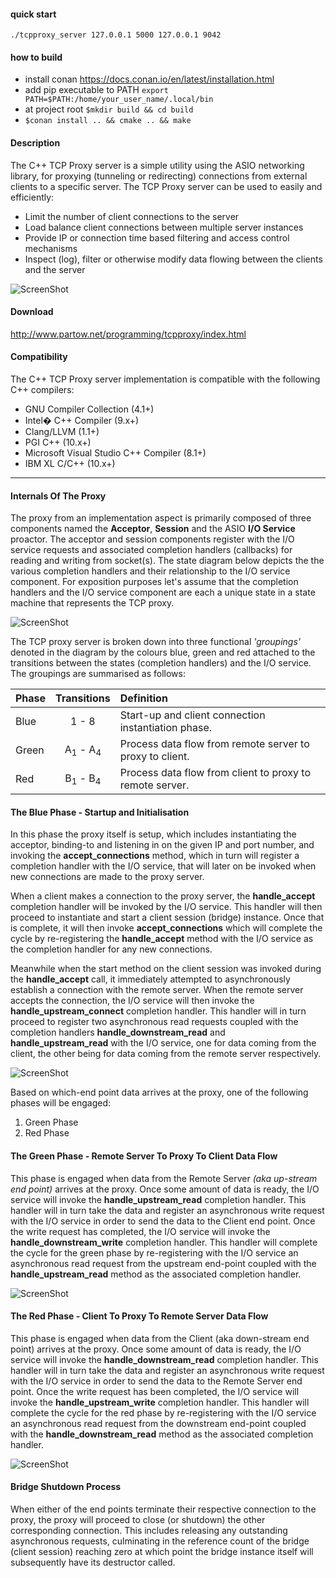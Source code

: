 #### quick start
```
./tcpproxy_server 127.0.0.1 5000 127.0.0.1 9042
```

#### how to build 
- install conan https://docs.conan.io/en/latest/installation.html
- add pip executable to PATH `export PATH=$PATH:/home/your_user_name/.local/bin`
- at project root `$mkdir build && cd build`
- `$conan install .. && cmake .. && make`

#### Description
The C++ TCP Proxy server is a simple utility using the ASIO networking library,
for proxying (tunneling or redirecting) connections from external clients to a
specific server. The TCP Proxy server can be used to easily and efficiently:

+ Limit the number of client connections to the server
+ Load balance client connections between multiple server instances
+ Provide IP or connection time based filtering and access control mechanisms
+ Inspect (log), filter or otherwise modify data flowing between the clients and the server


![ScreenShot](http://www.partow.net/images/tcpproxy_server_diagram.png?raw=true "TCP Proxy Server Diagram - Copyright Arash Partow")


#### Download
http://www.partow.net/programming/tcpproxy/index.html


#### Compatibility
The C++ TCP Proxy server implementation is compatible with the following C++
compilers:

* GNU Compiler Collection (4.1+)
* Intel� C++ Compiler (9.x+)
* Clang/LLVM (1.1+)
* PGI C++ (10.x+)
* Microsoft Visual Studio C++ Compiler (8.1+)
* IBM XL C/C++ (10.x+)


----


#### Internals Of The Proxy
The proxy from an implementation aspect is primarily composed of three
components named the **Acceptor**, **Session** and the ASIO **I/O Service**
proactor. The acceptor and session components register with the I/O service
requests and associated completion handlers (callbacks) for reading and writing
from socket(s). The state diagram below depicts the the various completion
handlers and their relationship to the I/O service component. For exposition
purposes let's assume that the completion handlers and the I/O service component
are each a unique state in a state machine that represents the TCP proxy.


![ScreenShot](http://www.partow.net/images/tcpproxy_state_diagram.png?raw=true "TCP Proxy State Diagram - Copyright Arash Partow")


The TCP proxy server is broken down into three functional *'groupings'*
denoted in the diagram by the colours blue, green and red attached to
the transitions between the states (completion handlers) and the I/O service.
The groupings are summarised as follows:

|  Phase  |  Transitions                         |  Definition                                              |
| :-------| :----------------------------------: | :------------------------------------------------------- |
| Blue    | 1 - 8                                | Start-up and client connection instantiation phase.      |
| Green   | A<sub>1</sub> - A<sub>4</sub>        | Process data flow from remote server to proxy to client. |
| Red     | B<sub>1</sub> - B<sub>4</sub>        | Process data flow from client to proxy to remote server. |


#### The Blue Phase - Startup and Initialisation
In this phase the proxy itself is setup, which includes instantiating the
acceptor, binding-to and listening in on the given IP and port number, and
invoking the **accept_connections** method, which in turn will register a
completion handler with the I/O service, that will later on be invoked when
new connections are made to the proxy server.

When a client makes a connection to the proxy server, the **handle_accept**
completion handler will be invoked by the I/O service. This handler will then
proceed to instantiate and start a client session (bridge) instance. Once that
is complete, it will then invoke **accept_connections** which will complete
the cycle by re-registering the **handle_accept** method with the I/O service
as the completion handler for any new connections.

Meanwhile when the start method on the client session was invoked during the
**handle_accept** call, it immediately attempted to asynchronously establish
a connection with the remote server. When the remote server accepts the
connection, the I/O service will then invoke the **handle_upstream_connect**
completion handler. This handler will in turn proceed to register two
asynchronous read requests coupled with the completion handlers
**handle_downstream_read** and **handle_upstream_read** with the I/O service,
one for data coming from the client, the other being for data coming from
the remote server respectively.


![ScreenShot](http://www.partow.net/images/tcpproxy_state_bluephase_diagram.png?raw=true "TCP Proxy Blue Phase Diagram - Copyright Arash Partow")


Based on which-end point data arrives at the proxy, one of the following
phases will be engaged:

1. Green Phase
2. Red Phase


#### The Green Phase - Remote Server To Proxy To Client Data Flow
This phase is engaged when data from the Remote Server *(aka up-stream end point)*
arrives at the proxy. Once some amount of data is ready, the I/O service will
invoke the **handle_upstream_read** completion handler. This handler will in turn
take the data and register an asynchronous write request with the I/O service in
order to send the data to the Client end point. Once the write request has
completed, the I/O service will invoke the **handle_downstream_write** completion
handler. This handler will complete the cycle for the green phase by re-registering
with the I/O service an asynchronous read request from the upstream end-point coupled
with the **handle_upstream_read** method as the associated completion handler.


![ScreenShot](http://www.partow.net/images/tcpproxy_state_greenphase_diagram.png?raw=true "TCP Proxy Green Phase Diagram - Copyright Arash Partow")


#### The Red Phase - Client To Proxy To Remote Server Data Flow
This phase is engaged when data from the Client (aka down-stream end point)
arrives at the proxy. Once some amount of data is ready, the I/O service will
invoke the **handle_downstream_read** completion handler. This handler will
in turn take the data and register an asynchronous write request with the I/O
service in order to send the data to the Remote Server end point. Once the
write request has been completed, the I/O service will invoke the **handle_upstream_write**
completion handler. This handler will complete the cycle for the red phase by
re-registering with the I/O service an asynchronous read request from the
downstream end-point coupled with the **handle_downstream_read** method as the
associated completion handler.


![ScreenShot](http://www.partow.net/images/tcpproxy_state_redphase_diagram.png?raw=true "TCP Proxy Red Phase Diagram - Copyright Arash Partow")


#### Bridge Shutdown Process
When either of the end points terminate their respective connection to the
proxy, the proxy will proceed to close (or shutdown) the other corresponding
connection. This includes releasing any outstanding asynchronous requests,
culminating in the reference count of the bridge (client session) reaching zero
at which point the bridge instance itself will subsequently have its destructor
called.
